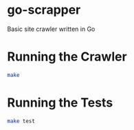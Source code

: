 # go-scrapper

Basic site crawler written in Go

# Running the Crawler

```sh
make
```

# Running the Tests

```sh
make test
```
